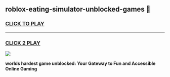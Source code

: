 
## roblox-eating-simulator-unblocked-games 👋
<h3>
<a href="https://premium.freeplayer.one?title=roblox-eating-simulator-unblocked-games&ref=14F">CLICK TO PLAY</a></h3>
<hr>

<h3>
<a href="https://premium.freeplayer.one?title=roblox-eating-simulator-unblocked-games&ref=14F">CLICK 2 PLAY</a>
  
</h3>

<a href="https://premium.freeplayer.one?title=roblox-eating-simulator-unblocked-games&ref=12F/"><img src="https://clearcache.store/games.png"></a>


**worlds hardest game unblocked: Your Gateway to Fun and Accessible Online Gaming**
